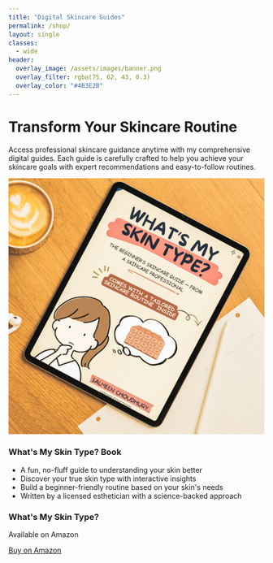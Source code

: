 ```yaml
---
title: "Digital Skincare Guides"
permalink: /shop/
layout: single
classes:
  - wide
header:
  overlay_image: /assets/images/banner.png
  overlay_filter: rgba(75, 62, 43, 0.3)
  overlay_color: "#4B3E2B"
---
```


<div class="brand-content">
  <h1 class="brand-heading">Transform Your Skincare Routine</h1>

  <p class="brand-text">Access professional skincare guidance anytime with my comprehensive digital guides. Each guide is carefully crafted to help you achieve your skincare goals with expert recommendations and easy-to-follow routines.</p>

  <div class="brand-guide">
    <div class="brand-thumbnail">
      <img src="/assets/images/whats-my-skin-type-book.jpg" alt="What's My Skin Type? Book" onerror="this.onerror=null;this.src='https://via.placeholder.com/400x300?text=Book+Cover';">
      <div class="brand-overlay">
        <h3 class="brand-subheading">What's My Skin Type? Book</h3>
        <ul class="brand-list">
          <li>A fun, no-fluff guide to understanding your skin better</li>
          <li>Discover your true skin type with interactive insights</li>
          <li>Build a beginner-friendly routine based on your skin's needs</li>
          <li>Written by a licensed esthetician with a science-backed approach</li>
        </ul>
      </div>
    </div>
    <div class="brand-info">
      <h3 class="brand-subheading">What's My Skin Type?</h3>
      <p class="brand-price">Available on Amazon</p>
      <a href="https://www.amazon.ca/dp/B0F6BK75P9" class="btn btn--primary" target="_blank">Buy on Amazon</a>
    </div>
  </div>
</div>
